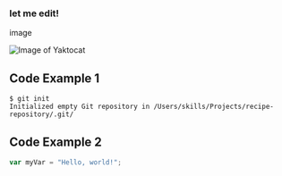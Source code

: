 ### let me edit!

image

![Image of Yaktocat](https://octodex.github.com/images/yaktocat.png)


## Code Example 1

```
$ git init
Initialized empty Git repository in /Users/skills/Projects/recipe-repository/.git/
```

## Code Example 2
``` javascript
var myVar = "Hello, world!";
```
